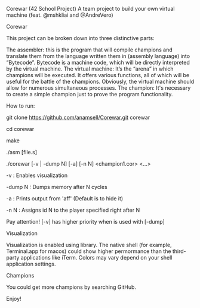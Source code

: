Corewar (42 School Project)
A team project to build your own virtual machine (feat. @mshkliai and @AndreVero)

Corewar

This project can be broken down into three distinctive parts:

The assembler: this is the program that will compile champions and translate them from the language written them in (assembly language) into “Bytecode”. Bytecode is a machine code, which will be directly interpreted by the virtual machine.
The virtual machine: It’s the “arena” in which champions will be executed. It offers various functions, all of which will be useful for the battle of the champions. Obviously, the virtual machine should allow for numerous simultaneous processes.
The champion: It's necessary to create a simple champion just to prove the program functionality.

How to run:

git clone https://github.com/anamsell/Corewar.git corewar

cd corewar

make

./asm [file.s]

./corewar [-v | -dump N] [-a] [-n N] <champion1.cor> <...>

-v : Enables visualization

-dump N : Dumps memory after N cycles

-a : Prints output from 'aff' (Default is to hide it)

-n N : Assigns id N to the player specified right after N

Pay attention! [-v] has higher priority when is used with [-dump]

Visualization

Visualization is enabled using library. The native shell (for example, Terminal.app for macos) could show higher permormance than the third-party applications like iTerm. Colors may vary depend on your shell application settings.

Champions

You could get more champions by searching GitHub.

Enjoy!
